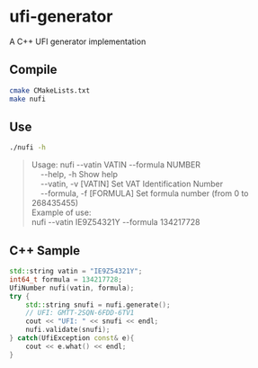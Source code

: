 # ufi-generator
A C++ UFI generator implementation

## Compile
```bash
cmake CMakeLists.txt
make nufi
```

## Use
```bash
./nufi -h
```
>Usage: nufi --vatin VATIN --formula NUMBER  
>&nbsp;&nbsp;&nbsp;&nbsp;--help,  -h      Show help  
>&nbsp;&nbsp;&nbsp;&nbsp;--vatin, -v      [VATIN] Set VAT Identification Number  
>&nbsp;&nbsp;&nbsp;&nbsp;--formula, -f    [FORMULA]  Set formula number (from 0 to 268435455)  
>Example of use:  
>nufi --vatin IE9Z54321Y --formula 134217728

## C++ Sample
```cpp
std::string vatin = "IE9Z54321Y";
int64_t formula = 134217728;
UfiNumber nufi(vatin, formula);
try {
    std::string snufi = nufi.generate();
    // UFI: GMTT-2SQN-6FDD-6TV1
    cout << "UFI: " << snufi << endl;
    nufi.validate(snufi);
} catch(UfiException const& e){
    cout << e.what() << endl;
}
```